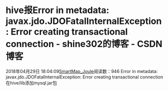 # hive报Error in metadata: javax.jdo.JDOFatalInternalException: Error creating transactional connection - shine302的博客 - CSDN博客
2018年04月29日 18:04:09[SmartMap_Joule](https://me.csdn.net/shine302)阅读数：946
Error in metadata: javax.jdo.JDOFatalInternalException: Error creating transactional connection
在hive/lib添加mysql.jar包
